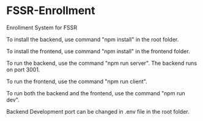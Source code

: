 # FSSR-Enrollment
Enrollment System for FSSR

To install the backend, use command "npm install" in the root folder.

To install the frontend, use command "npm install" in the frontend folder.

To run the backend, use the command "npm run server". The backend runs on port 3001.

To run the frontend, use the command "npm run client".

To run both the backend and the frontend, use the command "npm run dev".

Backend Development port can be changed in .env file in the root folder.
